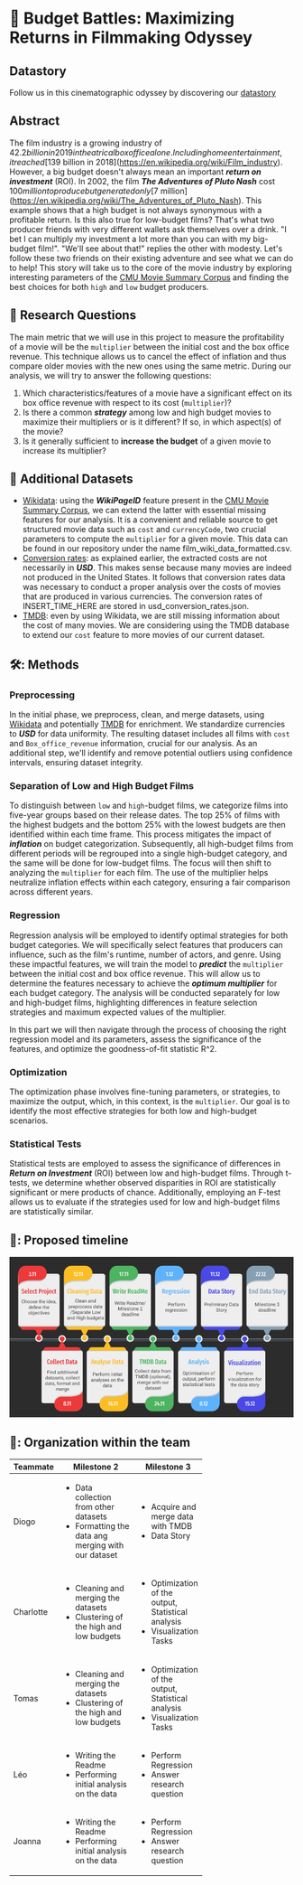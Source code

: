 # :movie_camera: Budget Battles: Maximizing Returns in Filmmaking Odyssey

## Datastory
Follow us in this cinematographic odyssey by discovering our [datastory](https://tomasvddc.github.io/)

## Abstract
The film industry is a growing industry of $42.2 billion in 2019 in theatrical box office alone. Including home entertainment, it reached [$139 billion in 2018](https://en.wikipedia.org/wiki/Film_industry). However, a big budget doesn't always mean an important ***return on investment*** (ROI). In 2002, the film ***The Adventures of Pluto Nash*** cost $100 million to produce but generated only [$7 million](https://en.wikipedia.org/wiki/The_Adventures_of_Pluto_Nash). This example shows that a high budget is not always synonymous with a profitable return. Is this also true for low-budget films? That's what two producer friends with very different wallets ask themselves over a drink. "I bet I can multiply my investment a lot more than you can with my big-budget film!". "We'll see about that!" replies the other with modesty. Let's follow these two friends on their existing adventure and see what we can do to help! This story will take us to the core of the movie industry by exploring interesting parameters of the [CMU Movie Summary Corpus](http://www.cs.cmu.edu/~ark/personas/) and finding the best choices for both `high` and `low` budget producers.

## :thought_balloon: Research Questions
The main metric that we will use in this project to measure the profitability of a movie will be the `multiplier` between the initial cost and the box office revenue. This technique allows us to cancel the effect of inflation and thus compare older movies with the new ones using the same metric. During our analysis, we will try to answer the following questions:
1. Which characteristics/features of a movie have a significant effect on its box office revenue with respect to its cost (`multiplier`)?
2. Is there a common ***strategy*** among low and high budget movies to maximize their multipliers or is it different? If so, in which aspect(s) of the movie?
3. Is it generally sufficient to **increase the budget** of a given movie to increase its multiplier?

## :file_folder: Additional Datasets
* [Wikidata](https://www.wikidata.org/wiki/Wikidata:Main_Page?uselang=fr): using the ***WikiPageID*** feature present in the [CMU Movie Summary Corpus](http://www.cs.cmu.edu/~ark/personas/), we can extend the latter with essential missing features for our analysis. It is a convenient and reliable source to get structured movie data such as `cost` and `currencyCode`, two crucial parameters to compute the `multiplier` for a given movie. This data can be found in our repository under the name film_wiki_data_formatted.csv.
* [Conversion rates](ADD_SOURCE_HERE): as explained earlier, the extracted costs are not necessarily in ***USD***. This makes sense because many movies are indeed not produced in the United States. It follows that conversion rates data was necessary to conduct a proper analysis over the costs of movies that are produced in various currencies. The conversion rates of INSERT_TIME_HERE are stored in usd_conversion_rates.json.
* [TMDB](https://www.themoviedb.org/): even by using Wikidata, we are still missing information about the cost of many movies. We are considering using the TMDB database to extend our `cost` feature to more movies of our current dataset.

## 🛠️: Methods

### Preprocessing

In the initial phase, we preprocess, clean, and merge datasets, using [Wikidata](https://www.wikidata.org/wiki/Wikidata:Main_Page?uselang=fr) and potentially [TMDB](https://www.themoviedb.org/) for enrichment. We standardize currencies to ***USD*** for data uniformity. The resulting dataset includes all films with `cost` and `Box_office_revenue` information, crucial for our analysis. As an additional step, we'll identify and remove potential outliers using confidence intervals, ensuring dataset integrity.

### Separation of Low and High Budget Films

To distinguish between `low` and `high`-budget films, we categorize films into five-year groups based on their release dates. The top 25% of films with the highest budgets and the bottom 25% with the lowest budgets are then identified within each time frame. This process mitigates the impact of ***inflation*** on budget categorization. Subsequently, all high-budget films from different periods will be regrouped into a single high-budget category, and the same will be done for low-budget films. The focus will then shift to analyzing the `multiplier` for each film. The use of the multiplier helps neutralize inflation effects within each category, ensuring a fair comparison across different years. 

### Regression

Regression analysis will be employed to identify optimal strategies for both budget categories. We will specifically select features that producers can influence, such as the film's runtime, number of actors, and genre. Using these impactful features, we will train the model to ***predict*** the `multiplier` between the initial cost and box office revenue. This will allow us to determine the features necessary to achieve the ***optimum multiplier*** for each budget category. The analysis will be conducted separately for low and high-budget films, highlighting differences in feature selection strategies and maximum expected values of the multiplier. 

In this part we will then navigate through the process of choosing the right regression model and its parameters, assess the significance of the features, and optimize the goodness-of-fit statistic R^2.

### Optimization 
The optimization phase involves fine-tuning parameters, or strategies, to maximize the output, which, in this context, is the `multiplier`. Our goal is to identify the most effective strategies for both low and high-budget scenarios.


### Statistical Tests

Statistical tests are employed to assess the significance of differences in ***Return on Investment*** (ROI) between low and high-budget films. Through t-tests, we determine whether observed disparities in ROI are statistically significant or mere products of chance. Additionally, employing an F-test allows us to evaluate if the strategies used for low and high-budget films are statistically similar.



## 📆: Proposed timeline
![Alt text](timeline_m2&3.png)

## 🤝: Organization within the team
<table class="tg" style="table-layout: fixed; width: 342px">
<colgroup>
<col style="width: 16px">
<col style="width: 180px">
</colgroup>
<thead>
  <tr>
    <th class="tg-0lax">Teammate</th>
    <th class="tg-0lax">Milestone 2</th>
    <th class="tg-0lax">Milestone 3</th>
  </tr>
</thead>
<tbody>
  <tr>
    <td class="tg-0lax">Diogo</td>
    <td>
        <ul>
            <li>Data collection from other datasets</li>
            <li>Formatting the data ang merging with our dataset</li>
        </ul>
    </td>
    <td>
        <ul>
            <li>Acquire and merge data with TMDB </li>
            <li>Data Story</li>
        </ul>
    </td>
  </tr>
  <tr>
    <td class="tg-0lax">Charlotte</td>
    <td>
        <ul>
            <li>Cleaning and merging the datasets</li>
            <li>Clustering of the high and low budgets</li>
        </ul>
    </td>
    <td>
        <ul>
            <li>Optimization of the output, Statistical analysis</li>
            <li>Visualization Tasks</li>
        </ul>
    </td>
  </tr>
  <tr>
    <td class="tg-0lax">Tomas</td>
    <td>
        <ul>
            <li>Cleaning and merging the datasets</li>
            <li>Clustering of the high and low budgets</li>
        </ul>
    </td>
    <td>
        <ul>
            <li>Optimization of the output, Statistical analysis</li>
            <li>Visualization Tasks</li>
        </ul>
    </td>
  </tr>
  <tr>
    <td class="tg-0lax">Léo</td>
    <td>
        <ul>
            <li>Writing the Readme</li>
            <li>Performing initial analysis on the data</li>
        </ul>
    </td>
    <td>
        <ul>
            <li>Perform Regression</li>
            <li>Answer research question</li>
        </ul>
    </td>
  </tr>
  <tr>
    <td class="tg-0lax">Joanna</td>
    <td>
        <ul>
            <li>Writing the Readme</li>
            <li>Performing initial analysis on the data</li>
        </ul>
    </td>
    <td>
        <ul>
            <li>Perform Regression</li>
            <li>Answer research question</li>
        </ul>
    </td>
  </tr>
</tbody>
</table>
